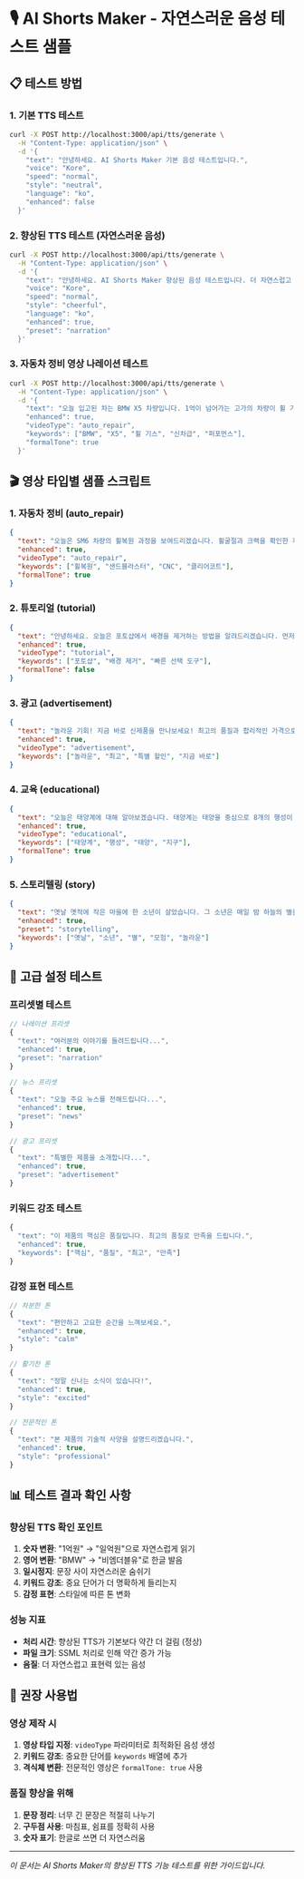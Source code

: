 # 🎙️ AI Shorts Maker - 자연스러운 음성 테스트 샘플

## 📋 테스트 방법

### 1. 기본 TTS 테스트
```bash
curl -X POST http://localhost:3000/api/tts/generate \
  -H "Content-Type: application/json" \
  -d '{
    "text": "안녕하세요. AI Shorts Maker 기본 음성 테스트입니다.",
    "voice": "Kore",
    "speed": "normal",
    "style": "neutral",
    "language": "ko",
    "enhanced": false
  }'
```

### 2. 향상된 TTS 테스트 (자연스러운 음성)
```bash
curl -X POST http://localhost:3000/api/tts/generate \
  -H "Content-Type: application/json" \
  -d '{
    "text": "안녕하세요. AI Shorts Maker 향상된 음성 테스트입니다. 더 자연스럽고 표현력 있는 음성을 들려드리겠습니다.",
    "voice": "Kore",
    "speed": "normal",
    "style": "cheerful",
    "language": "ko",
    "enhanced": true,
    "preset": "narration"
  }'
```

### 3. 자동차 정비 영상 나레이션 테스트
```bash
curl -X POST http://localhost:3000/api/tts/generate \
  -H "Content-Type: application/json" \
  -d '{
    "text": "오늘 입고된 차는 BMW X5 차량입니다. 1억이 넘어가는 고가의 차량이 휠 기스로 인해서 들어오는 모습이 상당히 가슴이 아팠습니다. 일단 유분 제거를 철저히 해주고, 세척과 샌딩 후 전용 컷팅을 해서 작업을 했더니 다시금 신차급 퍼포먼스를 보여줍니다.",
    "enhanced": true,
    "videoType": "auto_repair",
    "keywords": ["BMW", "X5", "휠 기스", "신차급", "퍼포먼스"],
    "formalTone": true
  }'
```

## 🎬 영상 타입별 샘플 스크립트

### 1. 자동차 정비 (auto_repair)
```json
{
  "text": "오늘은 SM6 차량의 휠복원 과정을 보여드리겠습니다. 휠굴절과 크랙을 확인한 후, 샌드블라스터로 유분을 제거하고 CNC 공정을 진행했습니다. 마지막으로 클리어코트를 도포하여 완벽하게 새 휠처럼 복원했습니다. 고객님도 저희도 모두 만족한 작업이었습니다.",
  "enhanced": true,
  "videoType": "auto_repair",
  "keywords": ["휠복원", "샌드블라스터", "CNC", "클리어코트"],
  "formalTone": true
}
```

### 2. 튜토리얼 (tutorial)
```json
{
  "text": "안녕하세요. 오늘은 포토샵에서 배경을 제거하는 방법을 알려드리겠습니다. 먼저 이미지를 열고, 빠른 선택 도구를 선택합니다. 다음으로 제거하고 싶은 배경 부분을 클릭하고 드래그합니다. 마지막으로 Delete 키를 눌러 배경을 제거합니다. 정말 간단하죠?",
  "enhanced": true,
  "videoType": "tutorial",
  "keywords": ["포토샵", "배경 제거", "빠른 선택 도구"],
  "formalTone": false
}
```

### 3. 광고 (advertisement)
```json
{
  "text": "놀라운 기회! 지금 바로 신제품을 만나보세요! 최고의 품질과 합리적인 가격으로 여러분을 찾아갑니다. 오늘만 특별 할인 30%! 놓치면 후회하는 기회, 지금 바로 주문하세요!",
  "enhanced": true,
  "videoType": "advertisement",
  "keywords": ["놀라운", "최고", "특별 할인", "지금 바로"]
}
```

### 4. 교육 (educational)
```json
{
  "text": "오늘은 태양계에 대해 알아보겠습니다. 태양계는 태양을 중심으로 8개의 행성이 공전하는 천체 시스템입니다. 수성, 금성, 지구, 화성은 암석형 행성이고, 목성, 토성, 천왕성, 해왕성은 가스형 행성입니다. 각 행성은 고유한 특징을 가지고 있습니다.",
  "enhanced": true,
  "videoType": "educational",
  "keywords": ["태양계", "행성", "태양", "지구"],
  "formalTone": true
}
```

### 5. 스토리텔링 (story)
```json
{
  "text": "옛날 옛적에 작은 마을에 한 소년이 살았습니다. 그 소년은 매일 밤 하늘의 별을 보며 꿈을 꾸었습니다. 어느 날, 신비로운 빛이 하늘에서 내려왔고, 소년의 모험이 시작되었습니다. 그것은 정말 놀라운 여행의 시작이었습니다.",
  "enhanced": true,
  "preset": "storytelling",
  "keywords": ["옛날", "소년", "별", "모험", "놀라운"]
}
```

## 🔧 고급 설정 테스트

### 프리셋별 테스트
```javascript
// 나레이션 프리셋
{
  "text": "여러분의 이야기를 들려드립니다...",
  "enhanced": true,
  "preset": "narration"
}

// 뉴스 프리셋
{
  "text": "오늘 주요 뉴스를 전해드립니다...",
  "enhanced": true,
  "preset": "news"
}

// 광고 프리셋
{
  "text": "특별한 제품을 소개합니다...",
  "enhanced": true,
  "preset": "advertisement"
}
```

### 키워드 강조 테스트
```javascript
{
  "text": "이 제품의 핵심은 품질입니다. 최고의 품질로 만족을 드립니다.",
  "enhanced": true,
  "keywords": ["핵심", "품질", "최고", "만족"]
}
```

### 감정 표현 테스트
```javascript
// 차분한 톤
{
  "text": "편안하고 고요한 순간을 느껴보세요.",
  "enhanced": true,
  "style": "calm"
}

// 활기찬 톤
{
  "text": "정말 신나는 소식이 있습니다!",
  "enhanced": true,
  "style": "excited"
}

// 전문적인 톤
{
  "text": "본 제품의 기술적 사양을 설명드리겠습니다.",
  "enhanced": true,
  "style": "professional"
}
```

## 📊 테스트 결과 확인 사항

### 향상된 TTS 확인 포인트
1. **숫자 변환**: "1억원" → "일억원"으로 자연스럽게 읽기
2. **영어 변환**: "BMW" → "비엠더블유"로 한글 발음
3. **일시정지**: 문장 사이 자연스러운 숨쉬기
4. **키워드 강조**: 중요 단어가 더 명확하게 들리는지
5. **감정 표현**: 스타일에 따른 톤 변화

### 성능 지표
- **처리 시간**: 향상된 TTS가 기본보다 약간 더 걸림 (정상)
- **파일 크기**: SSML 처리로 인해 약간 증가 가능
- **음질**: 더 자연스럽고 표현력 있는 음성

## 🎯 권장 사용법

### 영상 제작 시
1. **영상 타입 지정**: `videoType` 파라미터로 최적화된 음성 생성
2. **키워드 강조**: 중요한 단어를 `keywords` 배열에 추가
3. **격식체 변환**: 전문적인 영상은 `formalTone: true` 사용

### 품질 향상을 위해
1. **문장 정리**: 너무 긴 문장은 적절히 나누기
2. **구두점 사용**: 마침표, 쉼표를 정확히 사용
3. **숫자 표기**: 한글로 쓰면 더 자연스러움

---

*이 문서는 AI Shorts Maker의 향상된 TTS 기능 테스트를 위한 가이드입니다.*